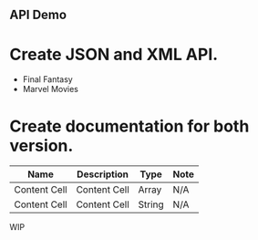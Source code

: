## API Demo

# Create JSON and XML API.

- Final Fantasy
- Marvel Movies

# Create documentation for both version.

| Name          | Description   | Type   | Note |
| ------------- | ------------- | ------ | ---- |
| Content Cell  | Content Cell  | Array  | N/A  |
| Content Cell  | Content Cell  | String | N/A  |

WIP
